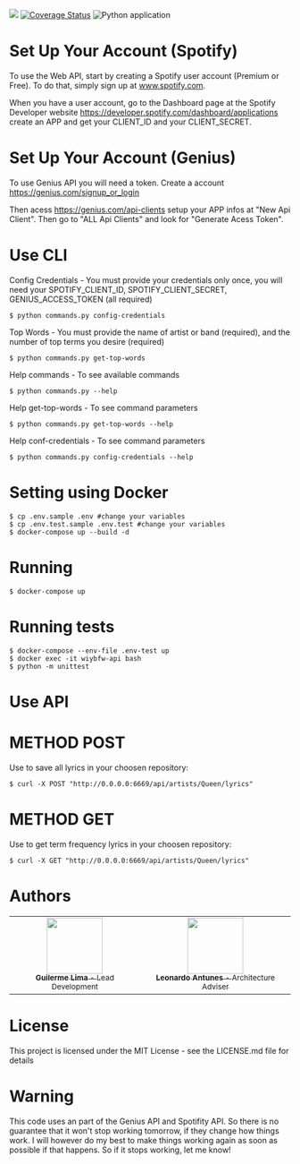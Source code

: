<a href="https://codeclimate.com/github/LimaGuilherme/what-is-your-band-favorite-word-api/maintainability"><img src="https://api.codeclimate.com/v1/badges/4927af0fbe2bc1bf9c29/maintainability" /></a> [![Coverage Status](https://coveralls.io/repos/github/LimaGuilherme/what-is-your-band-favorite-word-api/badge.svg?branch=master)](https://coveralls.io/github/LimaGuilherme/what-is-your-band-favorite-word-api?branch=master)  ![Python application](https://github.com/LimaGuilherme/what-is-your-band-favorite-word-api/workflows/Python%20application/badge.svg)

# Set Up Your Account (Spotify)

To use the Web API, start by creating a Spotify user account (Premium or Free). To do that, simply sign up at www.spotify.com.

When you have a user account, go to the Dashboard page at the Spotify Developer website https://developer.spotify.com/dashboard/applications create an APP and get your CLIENT_ID and your CLIENT_SECRET. 

# Set Up Your Account (Genius)

To use Genius API you will need a token. Create a account https://genius.com/signup_or_login

Then acess https://genius.com/api-clients setup your APP infos at "New Api Client". Then go to "ALL Api Clients" and look for "Generate Acess Token".

# Use CLI

Config Credentials - You must provide your credentials only once, you will need your SPOTIFY_CLIENT_ID, SPOTIFY_CLIENT_SECRET, GENIUS_ACCESS_TOKEN (all required)
    
    $ python commands.py config-credentials
    
Top Words - You must provide the name of artist or band (required), and the number of top terms you desire (required)
    
    $ python commands.py get-top-words


Help commands - To see available commands
    
    $ python commands.py --help
    
Help get-top-words - To see command parameters  

    $ python commands.py get-top-words --help

Help conf-credentials - To see command parameters  

    $ python commands.py config-credentials --help
    
# Setting using Docker

    $ cp .env.sample .env #change your variables
    $ cp .env.test.sample .env.test #change your variables
    $ docker-compose up --build -d

# Running

    $ docker-compose up

# Running tests
    $ docker-compose --env-file .env-test up
    $ docker exec -it wiybfw-api bash
    $ python -m unittest

# Use API

# METHOD POST
Use to save all lyrics in your choosen repository:

    $ curl -X POST "http://0.0.0.0:6669/api/artists/Queen/lyrics" 

# METHOD GET
Use to get term frequency lyrics in your choosen repository:

    $ curl -X GET "http://0.0.0.0:6669/api/artists/Queen/lyrics" 


# Authors 
<table>
  <tr>
    <td align="center">
      <a href="https://github.com/LimaGuilherme">
        <img src="https://avatars1.githubusercontent.com/u/13668673?s=460&u=6db061321b83a015314e8ab53b1a0bead7919310&v=4" width="100px;" alt=""/>
        <br />
        <sub>
          <b>Guilerme Lima</b>
          <span> - Lead Development</span>
        </sub>
      </a>
    </td>
    <td align="center">
      <a href="https://github.com/antunesleo">
        <img src="https://avatars0.githubusercontent.com/u/13929952?s=400&u=8c46ff05e5295aa7f085f5ec8aeddf5af6bc4677&v=4" width="100px;" alt=""/>
        <br />
        <sub>
          <b>Leonardo Antunes</b>
          <span> - Architecture Adviser </span>
        </sub>
      </a>
    </td>
  </tr>
</table>  

# License
This project is licensed under the MIT License - see the LICENSE.md file for details

# Warning
This code uses an  part of the Genius API and Spotifity API. So there is no guarantee 
that it won't stop working tomorrow, if they change how things work. I will however do
my best to make things working again as soon as possible if that happens. So if it 
stops working, let me know!


    